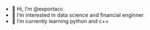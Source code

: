 - 👋 Hi, I’m @exportacc
- 👀 I’m interested in data science and financial enginner 
- 🌱 I’m currently learning python and c++


<!---
exportacc/exportacc is a ✨ special ✨ repository because its `README.md` (this file) appears on your GitHub profile.
You can click the Preview link to take a look at your changes.
--->
